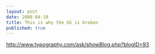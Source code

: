 ```yaml
---
layout: post
date: 2008-04-10
title: This is why the US is broken
published: true
---
```

<a href="http://www.typography.com/ask/showBlog.php?blogID=93">http://www.typography.com/ask/showBlog.php?blogID=93</a>
